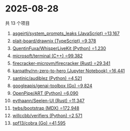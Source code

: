 # 2025-08-28

共 13 个项目

<!-- BEGIN GITHUB -->
<!-- 最后更新时间 2025-08-28 07:08:23 +0800 -->
1. [asgeirtj/system_prompts_leaks (JavaScript) ⭐13,167](https://github.com/asgeirtj/system_prompts_leaks)
1. [plait-board/drawnix (TypeScript) ⭐9,378](https://github.com/plait-board/drawnix)
1. [QuentinFuxa/WhisperLiveKit (Python) ⭐1,230](https://github.com/QuentinFuxa/WhisperLiveKit)
1. [microsoft/terminal (C++) ⭐99,382](https://github.com/microsoft/terminal)
1. [firecracker-microvm/firecracker (Rust) ⭐29,341](https://github.com/firecracker-microvm/firecracker)
1. [karpathy/nn-zero-to-hero (Jupyter Notebook) ⭐16,441](https://github.com/karpathy/nn-zero-to-hero)
1. [santinic/audiblez (Python) ⭐4,521](https://github.com/santinic/audiblez)
1. [googleapis/genai-toolbox (Go) ⭐9,824](https://github.com/googleapis/genai-toolbox)
1. [OpenPipe/ART (Python) ⭐6,090](https://github.com/OpenPipe/ART)
1. [eythaann/Seelen-UI (Rust) ⭐11,347](https://github.com/eythaann/Seelen-UI)
1. [twbs/bootstrap (MDX) ⭐172,948](https://github.com/twbs/bootstrap)
1. [willccbb/verifiers (Python) ⭐2,571](https://github.com/willccbb/verifiers)
1. [spf13/cobra (Go) ⭐41,595](https://github.com/spf13/cobra)
<!-- END GITHUB -->
